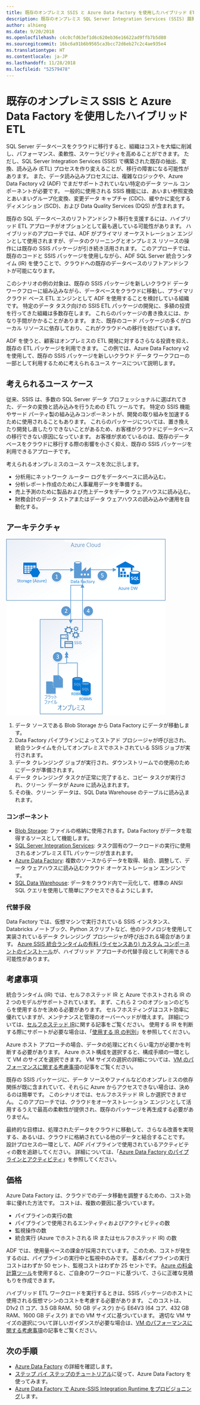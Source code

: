 ```yaml
---
title: 既存のオンプレミス SSIS と Azure Data Factory を使用したハイブリッド ETL
description: 既存のオンプレミス SQL Server Integration Services (SSIS) 展開と Azure Data Factory を使用したハイブリッド ETL
author: alhieng
ms.date: 9/20/2018
ms.openlocfilehash: c4c0cfd63ef1d6c620eb36e16622ad9ffb7b5d80
ms.sourcegitcommit: 16bc6a91b6b9565ca3bcc72d6eb27c2c4ae935e4
ms.translationtype: HT
ms.contentlocale: ja-JP
ms.lasthandoff: 11/28/2018
ms.locfileid: "52579478"
---
```

# <a name="hybrid-etl-with-existing-on-premises-ssis-and-azure-data-factory"></a>既存のオンプレミス SSIS と Azure Data Factory を使用したハイブリッド ETL

SQL Server データベースをクラウドに移行すると、組織はコストを大幅に削減し、パフォーマンス、柔軟性、スケーラビリティを高めることができます。 ただし、SQL Server Integration Services (SSIS) で構築された既存の抽出、変換、読み込み (ETL) プロセスを作り変えることが、移行の障害になる可能性があります。 また、データ読み込みプロセスには、複雑なロジックや、Azure Data Factory v2 (ADF) でまだサポートされていない特定のデータ ツール コンポーネントが必要です。 一般的に使用される SSIS 機能には、あいまい参照変換とあいまいグループ化変換、変更データ キャプチャ (CDC)、緩やかに変化するディメンション (SCD)、および Data Quality Services (DQS) が含まれます。

既存の SQL データベースのリフトアンドシフト移行を支援するには、ハイブリッド ETL アプローチがオプションとして最も適している可能性があります。 ハイブリッドのアプローチでは、ADF がプライマリ オーケストレーション エンジンとして使用されますが、データのクリーニングとオンプレミス リソースの操作には既存の SSIS パッケージが引き続き活用されます。 このアプローチでは、既存のコードと SSIS パッケージを使用しながら、ADF SQL Server 統合ランタイム (IR) を使うことで、クラウドへの既存のデータベースのリフトアンドシフトが可能になります。

このシナリオの例の対象は、既存の SSIS パッケージを新しいクラウド データ ワークフローに組み込みながら、データベースをクラウドに移動し、プライマリ クラウド ベース ETL エンジンとして ADF を使用することを検討している組織です。 特定のデータ タスク向けの SSIS ETL パッケージの開発に、多額の投資を行ってきた組織は多数存在します。 これらのパッケージの書き換えには、かなり手間がかかることがあります。 また、既存のコード パッケージの多くがローカル リソースに依存しており、これがクラウドへの移行を妨げています。

ADF を使うと、顧客はオンプレミスの ETL 開発に対するさらなる投資を抑え、既存の ETL パッケージを利用できます。 この例では、Azure Data Factory v2 を使用して、既存の SSIS パッケージを新しいクラウド データ ワークフローの一部として利用するために考えられるユース ケースについて説明します。

## <a name="potential-use-cases"></a>考えられるユース ケース

従来、SSIS は、多数の SQL Server データ プロフェッショナルに選ばれてきた、データの変換と読み込みを行うための ETL ツールです。 特定の SSIS 機能やサード パーティ製の組み込みコンポーネントが、開発の取り組みを加速するために使用されることもあります。 これらのパッケージについては、置き換えたり開発し直したりできないことがあるため、お客様がクラウドにデータベースの移行できない原因になっています。 お客様が求めているのは、既存のデータベースをクラウドに移行する際の影響を小さく抑え、既存の SSIS パッケージを利用できるアプローチです。

考えられるオンプレミスのユース ケースを次に示します。

* 分析用にネットワーク ルーター ログをデータベースに読み込む。
* 分析レポート作成のために人事雇用データを準備する。
* 売上予測のために製品および売上データをデータ ウェアハウスに読み込む。
* 財務会計のデータ ストアまたはデータ ウェアハウスの読み込みや運用を自動化する。

## <a name="architecture"></a>アーキテクチャ

![Azure Data Factory を使用したハイブリッド ETL プロセスのアーキテクチャの概要][architecture-diagram]

1. データ ソースである Blob Storage から Data Factory にデータが移動します。
2. Data Factory パイプラインによってストアド プロシージャが呼び出され、統合ランタイムを介してオンプレミスでホストされている SSIS ジョブが実行されます。
3. データ クレンジング ジョブが実行され、ダウンストリームでの使用のためにデータが準備されます。
4. データ クレンジング タスクが正常に完了すると、コピー タスクが実行され、クリーン データが Azure に読み込まれます。
5. その後、クリーン データは、SQL Data Warehouse のテーブルに読み込まれます。

### <a name="components"></a>コンポーネント

* [Blob Storage][docs-blob-storage]: ファイルの格納に使用されます。Data Factory がデータを取得するソースとして機能します。
* [SQL Server Integration Services][docs-ssis]: タスク固有のワークロードの実行に使用されるオンプレミス ETL パッケージが含まれます。
* [Azure Data Factory][docs-data-factory]: 複数のソースからデータを取得、結合、調整して、データ ウェアハウスに読み込むクラウド オーケストレーション エンジンです。
* [SQL Data Warehouse][docs-sql-data-warehouse]: データをクラウド内で一元化して、標準の ANSI SQL クエリを使用して簡単にアクセスできるようにします。

### <a name="alternatives"></a>代替手段

Data Factory では、仮想マシンで実行されている SSIS インスタンス、Databricks ノートブック、Python スクリプトなど、他のテクノロジを使用して実装されているデータ クレンジング プロシージャが呼び出される場合があります。 [Azure SSIS 統合ランタイムの有料 (ライセンスあり) カスタム コンポーネントのインストール](/azure/data-factory/how-to-develop-azure-ssis-ir-licensed-components)が、ハイブリッド アプローチの代替手段として利用できる可能性があります。

## <a name="considerations"></a>考慮事項

統合ランタイム (IR) では、セルフホステッド IR と Azure でホストされる IR の 2 つのモデルがサポートされています。 まず、これら 2 つのオプションのどちらを使用するかを決める必要があります。 セルフホスティングはコスト効率に優れていますが、メンテナンスと管理のオーバーヘッドが増えます。 詳細については、[セルフホステッド IR](/azure/data-factory/concepts-integration-runtime#self-hosted-integration-runtime)に関する記事をご覧ください。 使用する IR を判断する際にサポートが必要な場合は、「[使用する IR の判別](/azure/data-factory/concepts-integration-runtime#determining-which-ir-to-use)」を参照してください。

Azure ホスト アプローチの場合、データの処理にどれくらい電力が必要かを判断する必要があります。 Azure ホスト構成を選択すると、構成手順の一環として VM のサイズを選択できます。 VM サイズの選択の詳細については、[VM のパフォーマンスに関する考慮事項](/azure/cloud-services/cloud-services-sizes-specs#performance-considerations)の記事をご覧ください。

既存の SSIS パッケージに、データ ソースやファイルなどのオンプレミスの依存関係が既に含まれていて、それらに Azure からアクセスできない場合は、決めるのは簡単です。 このシナリオでは、セルフホステッド IR しか選択できません。 このアプローチでは、クラウドをオーケストレーション エンジンとして活用するうえで最高の柔軟性が提供され、既存のパッケージを再生成する必要がありません。

最終的な目標は、処理されたデータをクラウドに移動して、さらなる改善を実現する、あるいは、クラウドに格納されている他のデータと結合することです。 設計プロセスの一環として、ADF パイプラインで使用されているアクティビティの数を追跡してください。 詳細については、「[Azure Data Factory のパイプラインとアクティビティ](/azure/data-factory/concepts-pipelines-activities)」を参照してください。

## <a name="pricing"></a>価格

Azure Data Factory は、クラウドでのデータ移動を調整するための、コスト効率に優れた方法です。 コストは、複数の要因に基づいています。

* パイプラインの実行の数
* パイプラインで使用されるエンティティおよびアクティビティの数
* 監視操作の数
* 統合実行 (Azure でホストされる IR またはセルフホステッド IR) の数

ADF では、使用量ベースの課金が採用されています。 このため、コストが発生するのは、パイプラインの実行中と監視中のみです。 基本パイプラインの実行コストはわずか 50 セント、監視コストはわずか 25 セントです。 [Azure の料金計算ツール](https://azure.microsoft.com/pricing/calculator/)を使用すると、ご自身のワークロードに基づいて、さらに正確な見積もりを作成できます。

ハイブリッド ETL ワークロードを実行するときは、SSIS パッケージのホストに使用される仮想マシンのコストを考慮する必要があります。 このコストは、D1v2 (1 コア、3.5 GB RAM、50 GB ディスク) から E64V3 (64 コア、432 GB RAM、1600 GB ディスク) までの VM サイズに基づいています。  適切な VM サイズの選択について詳しいガイダンスが必要な場合は、[VM のパフォーマンスに関する考慮事項](/azure/cloud-services/cloud-services-sizes-specs#performance-considerations)の記事をご覧ください。

## <a name="next-steps"></a>次の手順

* [Azure Data Factory](https://azure.microsoft.com/services/data-factory/) の詳細を確認します。
* [ステップ バイ ステップのチュートリアル](/azure/data-factory/#step-by-step-tutorials)に従って、Azure Data Factory を使ってみます。
* [Azure Data Factory で Azure-SSIS Integration Runtime をプロビジョニング](/azure/data-factory/tutorial-deploy-ssis-packages-azure)します。

<!-- links -->
[architecture-diagram]: ./media/architecture-diagram-hybrid-etl-with-adf.png
[small-pricing]: https://azure.com/e/
[medium-pricing]: https://azure.com/e/
[large-pricing]: https://azure.com/e/
[availability]: /azure/architecture/checklist/availability
[resource-groups]: /azure/azure-resource-manager/resource-group-overview
[resiliency]: /azure/architecture/resiliency/
[security]: /azure/security/
[scalability]: /azure/architecture/checklist/scalability
[docs-blob-storage]: /azure/storage/blobs/
[docs-data-factory]: /azure/data-factory/introduction
[docs-resource-groups]: /azure/azure-resource-manager/resource-group-overview
[docs-ssis]: /sql/integration-services/sql-server-integration-services
[docs-sql-data-warehouse]: /azure/sql-data-warehouse/sql-data-warehouse-overview-what-is